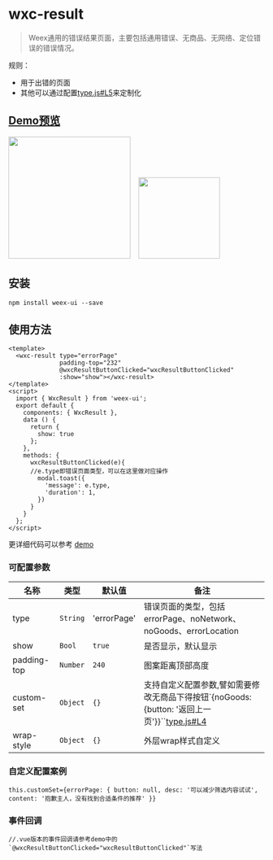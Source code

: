 # wxc-result 
      
> Weex通用的错误结果页面，主要包括通用错误、无商品、无网络、定位错误的错误情况。

规则：
  - 用于出错的页面
  - 其他可以通过配置[type.js#L5](https://github.com/alibaba/weex-ui/blob/master/example/result/type.js#L5)来定制化


## [Demo预览](https://h5.m.taobao.com/trip/wxc-result/index.html?_wx_tpl=https%3A%2F%2Fh5.m.taobao.com%2Ftrip%2Fwxc-result%2Fdemo%2Findex.native-min.js)
<img src="https://gw.alipayobjects.com/zos/rmsportal/ZdBCotUDWDbtYVYUTqDf.gif" width="240"/>&nbsp;&nbsp;&nbsp;&nbsp;<img src="http://gtms02.alicdn.com/tfs/TB1ck8JSpXXXXXpaFXXXXXXXXXX-200-200.png" width="160"/>


## 安装

```shell
npm install weex-ui --save
```

## 使用方法

```vue
<template>
  <wxc-result type="errorPage"
              padding-top="232"
              @wxcResultButtonClicked="wxcResultButtonClicked"
              :show="show"></wxc-result>
</template>
<script>
  import { WxcResult } from 'weex-ui';
  export default {
    components: { WxcResult },
    data () {
      return {
        show: true
      };
    },
    methods: {
      wxcResultButtonClicked(e){
      //e.type即错误页面类型，可以在这里做对应操作
        modal.toast({
          'message': e.type,
          'duration': 1,
        })
      }
    }
  };
</script>
```

更详细代码可以参考 [demo](https://github.com/alibaba/weex-ui/blob/master/example/result/index.vue)


### 可配置参数

| 名称      | 类型     | 默认值   | 备注  |
|-------------|------------|--------|-----|
| type | `String` | 'errorPage' | 错误页面的类型，包括errorPage、noNetwork、noGoods、errorLocation|
| show | `Bool` | `true` | 是否显示，默认显示 |
| padding-top | `Number` | `240` | 图案距离顶部高度 |
| custom-set | `Object` | `{}` | 支持自定义配置参数,譬如需要修改无商品下得按钮`{noGoods:{button: '返回上一页'}}``[type.js#L4](https://github.com/alibaba/weex-ui/blob/master/example/result/type.js#L4)
| wrap-style | `Object` | `{}` | 外层wrap样式自定义 |

### 自定义配置案例

```
this.customSet={errorPage: { button: null, desc: '可以减少筛选内容试试', content: '抱歉主人，没有找到合适条件的推荐' }}
```

### 事件回调

```
//.vue版本的事件回调请参考demo中的`@wxcResultButtonClicked="wxcResultButtonClicked"`写法
```
